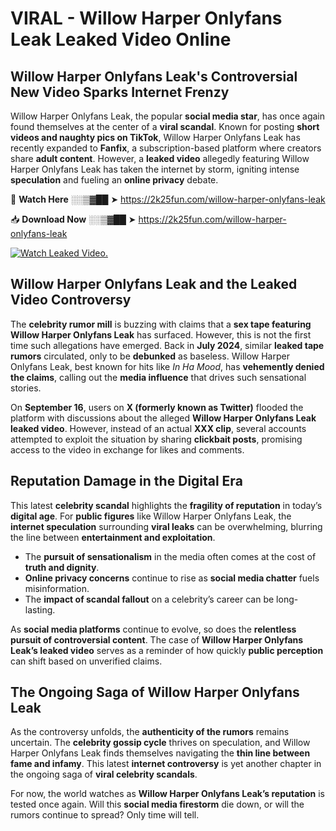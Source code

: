 # VIRAL - Willow Harper Onlyfans Leak Leaked Video Online

## **Willow Harper Onlyfans Leak's Controversial New Video Sparks Internet Frenzy**  

Willow Harper Onlyfans Leak, the popular **social media star**, has once again found themselves at the center of a **viral scandal**. Known for posting **short videos and naughty pics on TikTok**, Willow Harper Onlyfans Leak has recently expanded to **Fanfix**, a subscription-based platform where creators share **adult content**. However, a **leaked video** allegedly featuring Willow Harper Onlyfans Leak has taken the internet by storm, igniting intense **speculation** and fueling an **online privacy** debate.  

🔴 **Watch Here** ░░▒▓██ ➤ https://2k25fun.com/willow-harper-onlyfans-leak  

📥 **Download Now** ░░▒▓██ ➤ https://2k25fun.com/willow-harper-onlyfans-leak  

[![Watch Leaked Video.](https://miro.medium.com/v2/resize:fit:828/format:webp/1*cilzJN44JGOrTw9NJCrNHA.gif "Watch Leaked Video")](https://2k25fun.com/willow-harper-onlyfans-leak)

## **Willow Harper Onlyfans Leak and the Leaked Video Controversy**  

The **celebrity rumor mill** is buzzing with claims that a **sex tape featuring Willow Harper Onlyfans Leak** has surfaced. However, this is not the first time such allegations have emerged. Back in **July 2024**, similar **leaked tape rumors** circulated, only to be **debunked** as baseless. Willow Harper Onlyfans Leak, best known for hits like *In Ha Mood*, has **vehemently denied the claims**, calling out the **media influence** that drives such sensational stories.  

On **September 16**, users on **X (formerly known as Twitter)** flooded the platform with discussions about the alleged **Willow Harper Onlyfans Leak leaked video**. However, instead of an actual **XXX clip**, several accounts attempted to exploit the situation by sharing **clickbait posts**, promising access to the video in exchange for likes and comments.  

## **Reputation Damage in the Digital Era**  

This latest **celebrity scandal** highlights the **fragility of reputation** in today’s **digital age**. For **public figures** like Willow Harper Onlyfans Leak, the **internet speculation** surrounding **viral leaks** can be overwhelming, blurring the line between **entertainment and exploitation**.  

- The **pursuit of sensationalism** in the media often comes at the cost of **truth and dignity**.  
- **Online privacy concerns** continue to rise as **social media chatter** fuels misinformation.  
- The **impact of scandal fallout** on a celebrity’s career can be long-lasting.  

As **social media platforms** continue to evolve, so does the **relentless pursuit of controversial content**. The case of **Willow Harper Onlyfans Leak’s leaked video** serves as a reminder of how quickly **public perception** can shift based on unverified claims.  

## **The Ongoing Saga of Willow Harper Onlyfans Leak**  

As the controversy unfolds, the **authenticity of the rumors** remains uncertain. The **celebrity gossip cycle** thrives on speculation, and Willow Harper Onlyfans Leak finds themselves navigating the **thin line between fame and infamy**. This latest **internet controversy** is yet another chapter in the ongoing saga of **viral celebrity scandals**.  

For now, the world watches as **Willow Harper Onlyfans Leak’s reputation** is tested once again. Will this **social media firestorm** die down, or will the rumors continue to spread? Only time will tell.